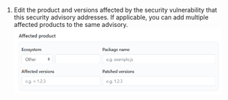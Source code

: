 1. Edit the product and versions affected by the security vulnerability that this security advisory addresses. If applicable, you can add multiple affected products to the same advisory. ![Sicherheitshinweis-Metadaten](/assets/images/help/security/security-advisory-affected-product.png)
